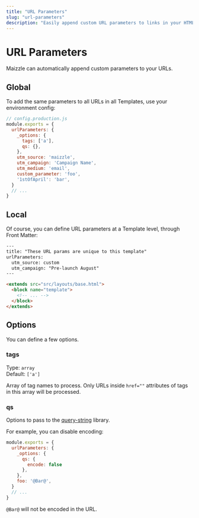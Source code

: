 ```yaml
---
title: "URL Parameters"
slug: "url-parameters"
description: "Easily append custom URL parameters to links in your HTML email template"
---
```


# URL Parameters

Maizzle can automatically append custom parameters to your URLs.

## Global

To add the same parameters to all URLs in all Templates, use your environment config:

```js
// config.production.js
module.exports = {
  urlParameters: {
    _options: {
      tags: ['a'], 
      qs: {},
    },
    utm_source: 'maizzle',
    utm_campaign: 'Campaign Name',
    utm_medium: 'email',
    custom_parameter: 'foo',
    '1stOfApril': 'bar',
  }
  // ...
}
```

## Local

Of course, you can define URL parameters at a Template level, through Front Matter:

```html
---
title: "These URL params are unique to this template"
urlParameters:
  utm_source: custom
  utm_campaign: "Pre-launch August"
---

<extends src="src/layouts/base.html">
  <block name="template">
    <!-- ... -->
  </block>
</extends>
```

## Options

You can define a few options.

### tags

Type: `array`
<br>
Default: `['a']`

Array of tag names to process. Only URLs inside `href=""` attributes of tags in this array will be processed.

### qs

Options to pass to the [query-string](https://github.com/sindresorhus/query-string#stringifyobject-options) library.

For example, you can disable encoding:

```js
module.exports = {
  urlParameters: {
    _options: {
      qs: {
        encode: false
      },
    },
    foo: '@Bar@',
  }
  // ...
}
```

`@Bar@` will not be encoded in the URL. 
